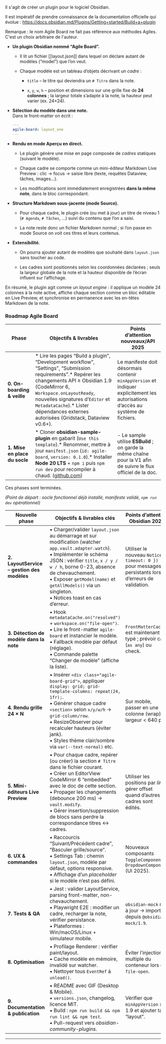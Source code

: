 Il s'agit de créer un plugin pour le logiciel Obsidian.

Il est impératif de prendre connaissance de la documentation officielle qui évolue : https://docs.obsidian.md/Plugins/Getting+started/Build+a+plugin

Remarque : le nom Agile Board ne fait pas référence aux méthodes Agiles. C'est un choix arbitraire de l'auteur.

- **Un plugin Obsidian nommé “Agile Board”.**
    
    - Il lit un fichier [[layout.json]]  dans lequel on déclare autant de modèles (“model”) que l’on veut.
        
    - Chaque modèle est un tableau d’objets décrivant un _cadre_ :
        
        - `title` – le titre qui deviendra un `# Titre` dans la note.
            
        - `x`, `y`, `w`, `h` – position et dimensions sur une grille fixe de **24 colonnes** ; la largeur totale s’adapte à la note, la hauteur peut varier (ex. 24×24).
            
- **Sélection du modèle dans une note.**  
    Dans le front-matter on écrit :
    
    ```yaml
    ---
    agile-board: layout_one
    ---
    ```
    
- **Rendu en mode Aperçu en direct.**
    
    - Le plugin génère une mise en page composée de _cadres_ statiques (suivant le modèle).
        
    - Chaque cadre se comporte comme un mini-éditeur Markdown Live Preview : clic → focus → saisie libre (texte, requêtes Dataview, tâches, images…).
        
    - Les modifications sont immédiatement enregistrées **dans la même note**, dans le bloc correspondant.
        
- **Structure Markdown sous-jacente (mode Source).**
    
    - Pour chaque cadre, le plugin crée (ou met à jour) un titre de niveau 1 (`# Agenda`, `# Tâches`, …) suivi du contenu que l’on a saisi.
        
    - La note reste donc un fichier Markdown normal ; si l’on passe en mode Source on voit ces titres et leurs contenus.
        
- **Extensibilité.**
    
    - On pourra ajouter autant de modèles que souhaité dans `layout.json` sans toucher au code.
        
    - Les cadres sont positionnés selon les coordonnées déclarées ; seuls la largeur globale de la note et la hauteur disponible de l’écran influent sur l’affichage.
        

En résumé, le plugin agit comme un _layout engine_ : il applique un modèle 24 colonnes à la note active, affiche chaque section comme un bloc éditable en Live Preview, et synchronise en permanence avec les en-têtes Markdown de la note. 

### Roadmap **Agile Board**

| Phase                                   | Objectifs & livrables                                                                                                                                                                                                                                                                                                                                    | Points d’attention nouveaux/API 2025                                                                                                                            |
| --------------------------------------- | -------------------------------------------------------------------------------------------------------------------------------------------------------------------------------------------------------------------------------------------------------------------------------------------------------------------------------------------------------- | --------------------------------------------------------------------------------------------------------------------------------------------------------------- |
| **0. On-boarding & veille**             | * Lire les pages “Build a plugin”, “Development workflow”, “Settings”, “Submission requirements”.* Repérer les changements API ≥ Obsidian 1.9 (CodeMirror 6, `Workspace.onLayoutReady`, nouvelles signatures d’`Editor` et `MetadataCache`).* Lister dépendances externes autorisées (Gridstack, Dataview v0.6+).                                        | Le manifeste doit désormais contenir `minAppVersion` et indiquer explicitement les autorisations d’accès au système de fichiers.                                |
| **1. Mise en place du socle**           | * Cloner **obsidian-sample-plugin** en gabarit (`Use this template`).* Renommer, mettre à jour `manifest.json` (`id: agile-board`, `version: 0.1.0`).* Installer **Node 20 LTS** + `npm i` puis `npm run dev` pour recompiler à chaud. ([github.com](https://github.com/obsidianmd/obsidian-sample-plugin "GitHub - obsidianmd/obsidian-sample-plugin")) | - Le sample utilise **ESBuild** ; on garde la même chaîne pour la V1 afin de suivre le flux officiel de la doc.                                                 |
Ces phases sont terminées.


_(Point de départ : socle fonctionnel déjà installé, manifeste validé, `npm run dev` opérationnel)_

| Nouvelle phase                             | Objectifs & livrables clés                                                                                                                                                                                                                                                                                                            | Points d’attention Obsidian 2025                                                                     |
| ------------------------------------------ | ------------------------------------------------------------------------------------------------------------------------------------------------------------------------------------------------------------------------------------------------------------------------------------------------------------------------------------- | ---------------------------------------------------------------------------------------------------- |
| **2. LayoutService – gestion des modèles** | • Charger/valider `layout.json` au démarrage et sur modification (watcher `app.vault.adapter.watch`).  <br>• Implémenter le schéma JSON : vérifier `title`, `x / y / w / h`, borne 0-23, absence de chevauchement.  <br>• Exposer `getModel(name)` et `getAllModels()` via un singleton.  <br>• Notices toast en cas d’erreur.        | Utiliser le nouveau `Notice({ timeout: 0 })` pour messages persistants lors d’erreurs de validation. |
| **3. Détection de modèle dans la note**    | • Hook `metadataCache.on("resolved")` + `workspace.on("file-open")`.  <br>• Lire le front-matter `agile-board` et instancier le modèle.  <br>• Fallback modèle par défaut (réglage).  <br>• Commande palette “Changer de modèle” (affiche la liste).                                                                                  | `FrontMatterCache` est maintenant typé ; prévoir cast (`as any`) ou check.                           |
| **4. Rendu grille 24 × N**                 | • Insérer `<div class="agile-board-grid">`, appliquer `display: grid; grid-template-columns: repeat(24, 1fr);`.  <br>• Générer chaque cadre `<section>` selon `x/y/w/h` → `grid-column/row`.  <br>• ResizeObserver pour recalculer hauteurs (éviter jank).  <br>• Styles thème clair/sombre via `var(--text-normal)` etc.             | Sur mobile, passer en une colonne (wrap) si largeur < 640 px.                                        |
| **5. Mini-éditeurs Live Preview**          | • Pour chaque cadre, repérer (ou créer) la section `# Titre` dans le fichier courant.  <br>• Créer un EditorView CodeMirror 6 “embedded” avec le doc de cette section.  <br>• Propager les changements (debounce 200 ms) → `vault.modify`.  <br>• Gérer insertion/suppression de blocs sans perdre la correspondance titres ↔ cadres. | Utiliser les positions par _line_ ; gérer offset quand d’autres cadres sont édités.                  |
| **6. UX & commandes**                      | • Raccourcis “Suivant/Précédent cadre”, “Basculer grille/source”.  <br>• Settings Tab : chemin `layout.json`, modèle par défaut, options responsive.  <br>• Affichage d’un _placeholder_ si le modèle n’est pas défini.                                                                                                               | Nouveaux composants `ToggleComponent`, `DropdownComponent` (UI 2025).                                |
| **7. Tests & QA**                          | • Jest : valider LayoutService, parsing front-matter, non-chevauchement.  <br>• Playwright E2E : modifier un cadre, recharger la note, vérifier persistance.  <br>• Plateformes : Win/macOS/Linux + simulateur mobile.                                                                                                                | `obsidian-mock` mis à jour → importer depuis `@obsidian-mock/1.9`.                                   |
| **8. Optimisation**                        | • Profilage Renderer : vérifier paint/layout.  <br>• Cache modèle en mémoire, invalidé sur watcher.  <br>• Nettoyer tous `EventRef` à `unload()`.                                                                                                                                                                                     | Éviter l’injection multiple du conteneur lors de `file-open`.                                        |
| **9. Documentation & publication**         | • README avec GIF (Desktop & Mobile).  <br>• `versions.json`, changelog, licence MIT.  <br>• Build : `npm run build && npm run lint && npm test`.  <br>• Pull-request vers _obsidian-community-plugins_.                                                                                                                              | Vérifier que `minAppVersion` ≥ 1.9 et ajouter tag “layout”.                                          |


---


    
